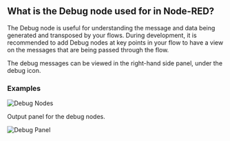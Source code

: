 ## What is the Debug node used for in Node-RED?

The Debug node is useful for understanding the message and data being generated and transposed by your flows. During development, it is recommended to add Debug nodes at key points in your flow to have a view on the messages that are being passed through the flow. 

The debug messages can be viewed in the right-hand side panel, under the debug icon.

### Examples

![Debug Nodes](./images/example-debug-flows.png)

Output panel for the debug nodes.

![Debug Panel](./images/example-debug-output.png)

